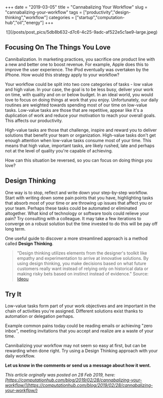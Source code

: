 +++ 
date = "2019-03-05"
title = "Cannabalizing Your Workflow"
slug = "cannabalizing-your-workflow"
tags = ["productivity","design-thinking","workflow"]
categories = ["startup","computation-hub","oil","energy"]
+++
<center>
![](/posts/post_pics/5db8b632-d7c6-4c25-9adc-af522e5c1ae9-large.jpeg)
</center>

## Focusing On The Things You Love

Cannibalization. In marketing practices, you sacrifice one product line with a new and better one to boost revenue. For example, Apple does this to improve the user experience. The iPod eventually was overtaken by the iPhone. How would this strategy apply to your workflow?

Your workflow could be split into two core categories of tasks - low value and high value. In your case, the goal is to be less busy, deliver your work on time, with quality and on or below budget. In an ideal world, you would love to focus on doing things at work that you enjoy. Unfortunately, our daily routines are weighted towards spending most of our time on low-value tasks. Low-value tasks are those that are repetitive, appear like it's a duplication of work and reduce your motivation to reach your overall goals. This affects our productivity.

High-value tasks are those that challenge, inspire and reward you to deliver solutions that benefit your team or organization. High-value tasks don't get enough attention when low-value tasks consume most of your time. This means that high value, important tasks, are likely rushed, late and perhaps not at the level of quality you're capable of achieving.

How can this situation be reversed, so you can focus on doing things you love?

## Design Thinking

One way is to stop, reflect and write down your step-by-step workflow. Start with writing down some pain points that you have, highlighting tasks that absorb most of your time or are throwing up issues that affect you or your team. Perhaps these tasks could be automated or eliminated altogether. What kind of technology or software tools could relieve your pain? Try consulting with a colleague. It may take a few iterations to converge on a robust solution but the time invested to do this will be pay off long term.

One useful guide to discover a more streamlined approach is a method called **Design Thinking**.

> "Design thinking utilizes elements from the designer's toolkit like empathy and experimentation to arrive at innovative solutions. By using design thinking, you make decisions based on what future customers really want instead of relying only on historical data or making risky bets based on instinct instead of evidence." Source: [Ideou](https://www.ideou.com/pages/design-thinking)

## Try It

Low-value tasks form part of your work objectives and are important in the chain of activities you're assigned. Different solutions exist thanks to automation or delegation perhaps.

Example common pains today could be reading emails or achieving "zero inbox", meeting invitations that you accept and realize are a waste of your time.

Cannibalizing your workflow may not seem so easy at first, but can be rewarding when done right. Try using a Design Thinking approach with your daily workflow.

**Let us know in the comments or send us a message about how it went.**

*This article orginally was posted on 28 Feb 2019, here: [https://computationhub.com/blog/2019/02/28/cannabalizing-your-workflow/](https://computationhub.com/blog/2019/02/28/cannabalizing-your-workflow/)*
